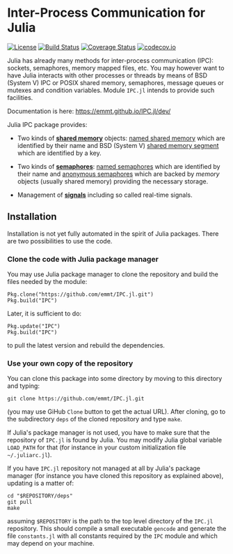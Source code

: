 # Inter-Process Communication for Julia

[![License](http://img.shields.io/badge/license-MIT-brightgreen.svg?style=flat)](LICENSE.md)
[![Build Status](https://travis-ci.org/emmt/IPC.jl.svg?branch=master)](https://travis-ci.org/emmt/IPC.jl)
[![Coverage Status](https://coveralls.io/repos/emmt/IPC.jl/badge.svg?branch=master&service=github)](https://coveralls.io/github/emmt/IPC.jl?branch=master)
[![codecov.io](http://codecov.io/github/emmt/IPC.jl/coverage.svg?branch=master)](http://codecov.io/github/emmt/IPC.jl?branch=master)

Julia has already many methods for inter-process communication (IPC): sockets,
semaphores, memory mapped files, etc.  You may however want to have Julia
interacts with other processes or threads by means of BSD (System V) IPC or
POSIX shared memory, semaphores, message queues or mutexes and condition
variables.  Module `IPC.jl` intends to provide such facilities.

Documentation is here: https://emmt.github.io/IPC.jl/dev/


Julia IPC package provides:

* Two kinds of [**shared memory**](docs/src/sharedmemory.md) objects:
  [named shared memory](docs/src/sharedmemory.md#posix-shared-memory) which are
  identified by their name and BSD (System V)
  [shared memory segment](docs/src/sharedmemory.md#bsd-shared-memory) which are
  identified by a key.

* Two kinds of [**semaphores**](docs/src/semaphores.md): [named
  semaphores](docs/src/semaphores.md#named-semaphores) which are identified by
  their name and [anonymous
  semaphores](docs/src/semaphores.md#anonymous-semaphores) which are backed by
  *memory* objects (usually shared memory) providing the necessary storage.

* Management of [**signals**](docs/src/signals.md) including so called
  real-time signals.


## Installation

Installation is not yet fully automated in the spirit of Julia packages.  There
are two possibilities to use the code.


### Clone the code with Julia package manager

You may use Julia package manager to clone the repository and build the files
needed by the module:

    Pkg.clone("https://github.com/emmt/IPC.jl.git")
    Pkg.build("IPC")

Later, it is sufficient to do:

    Pkg.update("IPC")
    Pkg.build("IPC")

to pull the latest version and rebuild the dependencies.


###  Use your own copy of the repository

You can clone this package into some directory by moving to this directory and
typing:

    git clone https://github.com/emmt/IPC.jl.git

(you may use GiHub `Clone` button to get the actual URL).  After cloning,
go to the subdirectory `deps` of the cloned repository and type `make`.

If Julia's package manager is not used, you have to make sure that the
repository of `IPC.jl` is found by Julia. You may modify Julia global variable
`LOAD_PATH` for that (for instance in your custom initialization file
`~/.juliarc.jl`).

If you have `IPC.jl` repository not managed at all by Julia's package manager
(for instance you have cloned this repository as explained above), updating is
a matter of:

    cd "$REPOSITORY/deps"
    git pull
    make

assuming `$REPOSITORY` is the path to the top level directory of the `IPC.jl`
repository.  This should compile a small executable `gencode` and generate the
file `constants.jl` with all constants required by the `IPC` module and which
may depend on your machine.

